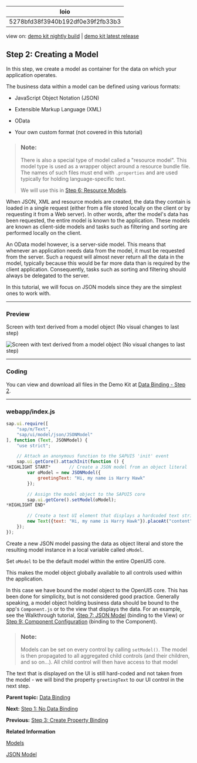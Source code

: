 <!-- loio5278bfd38f3940b192df0e39f2fb33b3 -->

| loio |
| -----|
| 5278bfd38f3940b192df0e39f2fb33b3 |

<div id="loio">

view on: [demo kit nightly build](https://openui5nightly.hana.ondemand.com/#/topic/5278bfd38f3940b192df0e39f2fb33b3) | [demo kit latest release](https://openui5.hana.ondemand.com/#/topic/5278bfd38f3940b192df0e39f2fb33b3)</div>

## Step 2: Creating a Model

In this step, we create a model as container for the data on which your application operates.

The business data within a model can be defined using various formats:

-   JavaScript Object Notation \(JSON\)

-   Extensible Markup Language \(XML\)

-   OData

-   Your own custom format \(not covered in this tutorial\)


> ### Note:  
> There is also a special type of model called a "resource model". This model type is used as a wrapper object around a resource bundle file. The names of such files must end with `.properties` and are used typically for holding language-specific text.
> 
> We will use this in [Step 6: Resource Models](Step_6_Resource_Models_9790d9a.md).

When JSON, XML and resource models are created, the data they contain is loaded in a single request \(either from a file stored locally on the client or by requesting it from a Web server\). In other words, after the model's data has been requested, the entire model is known to the application. These models are known as client-side models and tasks such as filtering and sorting are performed locally on the client.

An OData model however, is a server-side model. This means that whenever an application needs data from the model, it must be requested from the server. Such a request will almost never return all the data in the model, typically because this would be far more data than is required by the client application. Consequently, tasks such as sorting and filtering should always be delegated to the server.

In this tutorial, we will focus on JSON models since they are the simplest ones to work with.

***

### Preview

   
  
<a name="loio5278bfd38f3940b192df0e39f2fb33b3__fig_r1j_pst_mr"/>Screen with text derived from a model object \(No visual changes to last step\)

 ![](loio6d391d527601499fbeb3734246b2c067_HiRes.png "Screen with text derived from a model object (No visual changes to last step)") 

***

### Coding

You can view and download all files in the Demo Kit at [Data Binding - Step 2](https://openui5.hana.ondemand.com/explored.html#/sample/sap.ui.core.tutorial.databinding.02/preview).

***

### webapp/index.js

``` js
sap.ui.require([
	"sap/m/Text",
	"sap/ui/model/json/JSONModel"
], function (Text, JSONModel) {
	"use strict";

	// Attach an anonymous function to the SAPUI5 'init' event
	sap.ui.getCore().attachInit(function () {
*HIGHLIGHT START*		// Create a JSON model from an object literal
		var oModel = new JSONModel({
			greetingText: "Hi, my name is Harry Hawk"
		});

		// Assign the model object to the SAPUI5 core
		sap.ui.getCore().setModel(oModel);
*HIGHLIGHT END*

		// Create a text UI element that displays a hardcoded text string
		new Text({text: "Hi, my name is Harry Hawk"}).placeAt("content");
	});
});

```

Create a new JSON model passing the data as object literal and store the resulting model instance in a local variable called `oModel`.

Set `oModel` to be the default model within the entire OpenUI5 core.

This makes the model object globally available to all controls used within the application.

In this case we have bound the model object to the OpenUI5 core. This has been done for simplicity, but is not considered good practice. Generally speaking, a model object holding business data should be bound to the app's `Component.js` or to the view that displays the data. For an example, see the Walkthrough tutorial, [Step 7: JSON Model](Step_7_JSON_Model_70ef981.md) \(binding to the View\) or [Step 9: Component Configuration](Step_9_Component_Configuration_4cfa608.md) \(binding to the Component\).

> ### Note:  
> Models can be set on every control by calling `setModel()`. The model is then propagated to all aggregated child controls \(and their children, and so on…\). All child control will then have access to that model

The text that is displayed on the UI is still hard-coded and not taken from the model - we will bind the property `greetingText` to our UI control in the next step.

**Parent topic:** [Data Binding](Data_Binding_e531093.md "In this tutorial, we will explain the concepts of data binding in OpenUI5.")

**Next:** [Step 1: No Data Binding](Step_1_No_Data_Binding_4cde849.md "In this step, we simply place some text on the screen using a standard sap.m.Text control. The text in this control is a hard-coded part of the control's definition; therefore, this is not an example of data binding!")

**Previous:** [Step 3: Create Property Binding](Step_3_Create_Property_Binding_d70e989.md "Although there is no visible difference, the text on the screen is now derived from model data.")

**Related Information**  


[Models](Models_e1b6259.md "A model in the Model View Controller concept holds the data and provides methods to retrieve the data from the database and to set and update data.")

[JSON Model](JSON_Model_96804e3.md#loio96804e3315ff440aa0a50fd290805116 "The JSON model can be used to bind controls to JavaScript object data, which is usually serialized in the JSON format.")

